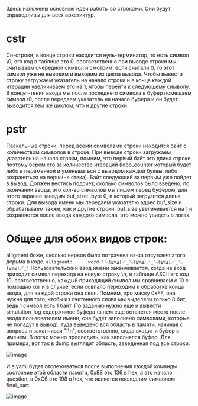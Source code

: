 Здесь изложены основные идеи работы со строками. Они будут справедливы для всех архетиктур.

# cstr
Си-строки, в конце строки находится нуль-терминатор, то есть символ \0, его код в таблице это 0, соответственно при выводе строки мы считываем очередной символ и смотрим, если считали 0, то этот символ уже не выводим и выходим из цикла вывода. Чтобы вывести строку загружаем указатель на начало строки и в конце каждой итерации увеличиваем его на 1, чтобы перейти к следующему символу. В конце чтения ввода мы после последнего символа в буфер помещаем символ \0, после передаем указатель на начало буфера и он будет выводится тем же циклом, что и другие строки. 


# pstr
Паскальные строки, перед всеми символами строки находится байт с количеством символов в строке. При выводе строки загружаем указатель на начало строки, помним, что первый байт это длина строки, поэтому берем его за количество итераций (loop_counter который будет либо в переменной и уменьшаться с выводом каждой буквы, либо сохраняться на вершине стека). Байт следующий за первым уже пойдет в вывод. Должен вестись подсчет, сколько символов было введено, по окончании ввода, это кол-во символов мы пишем перед буфером, для этого заранее заводим buf_size: .byte 0, в который загрузится длина строки. Для вывода имени мы передаем указателю адрес buf_size и обрабатываем также, как и другие строки. buf_size увеличивается на 1 и сохраняется после ввода каждого символа, это можно увидеть в логах.

# Общее для обоих видов строк:
alligment боже, сколько нервов было потрачена из-за отсутсвия этого дерьма в коде. 
``` alligment:     .word '＼(≧▽≦)／_＼(≧▽≦)／_＼(≧▽≦)／_＼(≧▽≦)／_' ```
Пользовательский ввод имени заканчивается, когда на вход приходит символ перехода на новую строку \n, в таблице ASCII его код 10, соответственно, каждый приходящий символ мы сравниваем с 10 с помощью xor и в случае, если совпало переходим к обработке конца ввода, для каждой строки она своя. Помним, про маску 0xFF, она нужна для того, чтобы из считанного слова мы выделяли только 8 бит, ведь 1 символ есть 1 байт. По заданию нужно еще и вывести simulation_log содержимое буфера (в нем еще останется место после ввода пользователем имени, она будет заполнено символами, которые не попадут в вывод), туда выведено вся область в памяти, начиная с вопроса и заканчивая "!\n", соответственно, сюда входит и буфер с именем. В логах можно проследить, как заполнялся буфер.
Для примера, вот так в dump выглядит область, заведенная под все строки:

![image](https://github.com/user-attachments/assets/8ac5ded7-7a51-4c4e-a7e1-4356df375f1a)

И в yaml будет отслеживаться после выполнения каждой команды состояние этой области памяти, 0x88 это 136 в hex, а это начало question, а 0xC6 это 198 в hex, что является последним символом final_part

![image](https://github.com/user-attachments/assets/247eae72-0168-428a-a80d-477d664bdc29)



